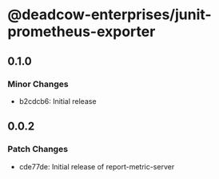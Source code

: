 # @deadcow-enterprises/junit-prometheus-exporter

## 0.1.0

### Minor Changes

- b2cdcb6: Initial release

## 0.0.2

### Patch Changes

- cde77de: Initial release of report-metric-server
